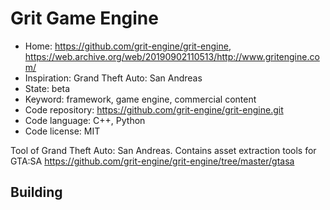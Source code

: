 # Grit Game Engine

- Home: https://github.com/grit-engine/grit-engine, https://web.archive.org/web/20190902110513/http://www.gritengine.com/
- Inspiration: Grand Theft Auto: San Andreas
- State: beta
- Keyword: framework, game engine, commercial content
- Code repository: https://github.com/grit-engine/grit-engine.git
- Code language: C++, Python
- Code license: MIT

Tool of Grand Theft Auto: San Andreas.
Contains asset extraction tools for GTA:SA https://github.com/grit-engine/grit-engine/tree/master/gtasa

## Building
